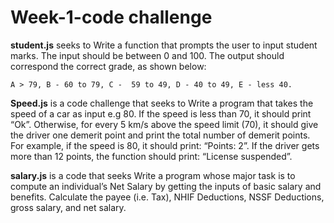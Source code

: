 # Week-1-code challenge
**student.js** seeks to Write a function that prompts the user to input student marks. The input should be between 0 and 100. The output should correspond the correct grade, as shown below:

    A > 79, B - 60 to 79, C -  59 to 49, D - 40 to 49, E - less 40.

**Speed.js** is a code challenge that seeks to Write a program that takes the speed of a car as input e.g 80. 
If the speed is less than 70, it should print “Ok”. Otherwise, for every 5 km/s above the speed limit (70), 
it should give the driver one demerit point and print the total number of demerit points.
For example, if the speed is 80, it should print: “Points: 2”. If the driver gets more than 12 points, the function should print: “License suspended”.

**salary.js** is a code that seeks Write a program whose major task is to compute an individual’s Net Salary by getting the inputs of basic salary and benefits. 
Calculate the payee (i.e. Tax), NHIF Deductions, NSSF Deductions, gross salary, and net salary.
